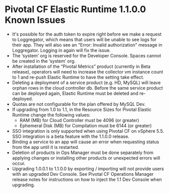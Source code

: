 # Pivotal CF Elastic Runtime 1.1.0.0 Known Issues 

* It's possible for the auth token to expire right before we make a request to Loggregator, which means that users will be unable to see logs for their app. They will also see an "Error: Invalid authorization" message in Loggregator. Logging in again will fix the issue. 
* The ‘system’ org is reserved for the Developer Console. Spaces cannot be created in the ‘system’ org.
* After installation of the “Pivotal Metrics” product (currently in Beta release), operators will need to increase the collector vm instance count to 1 and re-push Elastic Runtime to have the setting take effect. 
* Deleting a deployment of a service product  (e.g. HD, MySQL) will leave orphan rows in the cloud controller db. Before the same service product can be deployed again, Elastic Runtime must be deleted and re-deployed.
* Quotas are not configurable for the plan offered by MySQL Dev. 
* If upgrading from 1.0 to 1.1, in the Resource Sizes for Pivotal Elastic Runtime change the following values:
	* RAM (MB) for Cloud Controller must be 4096 (or greater)
	* Ephemeral Disk (MB) for Compilation must be 6144 (or greater)
* SSO integration is only supported when using Pivotal CF on vSphere 5.5. SSO integration is a beta feature with the 1.1.0.0 release. 
* Binding a service to an app will cause an error when requesting status from the app until it is restarted. 
* Deletion of products in Ops Manager must be done separately from applying changes or installing other products or unexpected errors will occur.
* Upgrading 1.0.0.1 to 1.1.0.0 by exporting / importing will not provide users with an upgraded Dev Console. See Pivotal CF Operations Manager release notes for instructions on how to inject the 1.1 Dev Console when upgrading. 
